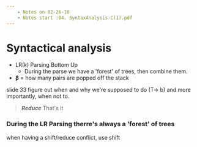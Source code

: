 ```yaml
---
    - Notes on 02-26-18
    - Notes start :04. SyntaxAnalysis-C(1).pdf
---
```

# Syntactical analysis

* LR(_k_) Parsing Bottom Up
    * During the parse we have a 'forest' of trees, then combine them.
* **β** = how many pairs are popped off the stack


slide 33 figure out when and why we're supposed to do (T-> b) and more importantly, when not to.
> __*Reduce*__ That's it

### During the LR Parsing therre's always a 'forest' of trees

when having a shift/reduce conflict, use shift
